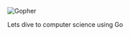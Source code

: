 ![Gopher](https://raw.githubusercontent.com/pyaesone17/go-cs/master/Gopher.png)

Lets dive to computer science using Go